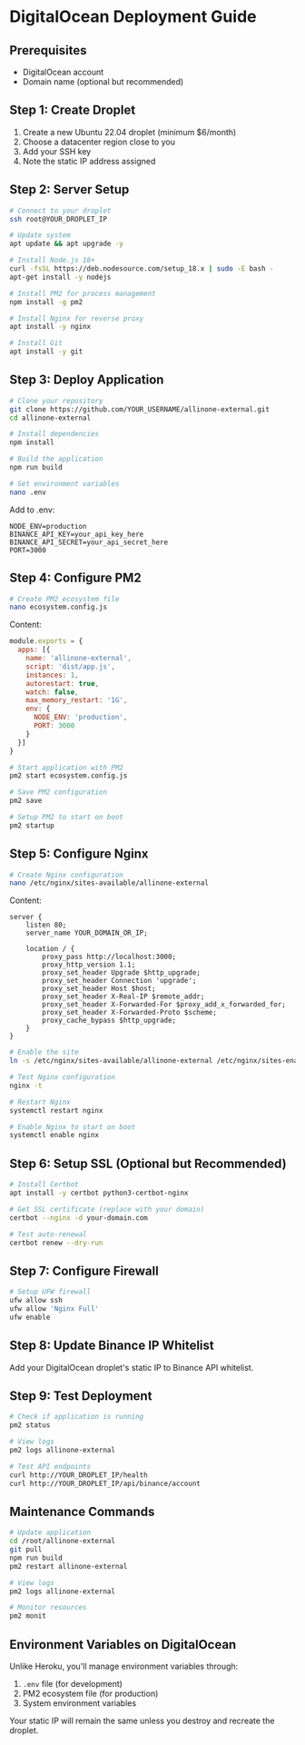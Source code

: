 # DigitalOcean Deployment Guide

## Prerequisites
- DigitalOcean account
- Domain name (optional but recommended)

## Step 1: Create Droplet
1. Create a new Ubuntu 22.04 droplet (minimum $6/month)
2. Choose a datacenter region close to you
3. Add your SSH key
4. Note the static IP address assigned

## Step 2: Server Setup
```bash
# Connect to your droplet
ssh root@YOUR_DROPLET_IP

# Update system
apt update && apt upgrade -y

# Install Node.js 18+
curl -fsSL https://deb.nodesource.com/setup_18.x | sudo -E bash -
apt-get install -y nodejs

# Install PM2 for process management
npm install -g pm2

# Install Nginx for reverse proxy
apt install -y nginx

# Install Git
apt install -y git
```

## Step 3: Deploy Application
```bash
# Clone your repository
git clone https://github.com/YOUR_USERNAME/allinone-external.git
cd allinone-external

# Install dependencies
npm install

# Build the application
npm run build

# Set environment variables
nano .env
```

Add to .env:
```
NODE_ENV=production
BINANCE_API_KEY=your_api_key_here
BINANCE_API_SECRET=your_api_secret_here
PORT=3000
```

## Step 4: Configure PM2
```bash
# Create PM2 ecosystem file
nano ecosystem.config.js
```

Content:
```javascript
module.exports = {
  apps: [{
    name: 'allinone-external',
    script: 'dist/app.js',
    instances: 1,
    autorestart: true,
    watch: false,
    max_memory_restart: '1G',
    env: {
      NODE_ENV: 'production',
      PORT: 3000
    }
  }]
}
```

```bash
# Start application with PM2
pm2 start ecosystem.config.js

# Save PM2 configuration
pm2 save

# Setup PM2 to start on boot
pm2 startup
```

## Step 5: Configure Nginx
```bash
# Create Nginx configuration
nano /etc/nginx/sites-available/allinone-external
```

Content:
```nginx
server {
    listen 80;
    server_name YOUR_DOMAIN_OR_IP;

    location / {
        proxy_pass http://localhost:3000;
        proxy_http_version 1.1;
        proxy_set_header Upgrade $http_upgrade;
        proxy_set_header Connection 'upgrade';
        proxy_set_header Host $host;
        proxy_set_header X-Real-IP $remote_addr;
        proxy_set_header X-Forwarded-For $proxy_add_x_forwarded_for;
        proxy_set_header X-Forwarded-Proto $scheme;
        proxy_cache_bypass $http_upgrade;
    }
}
```

```bash
# Enable the site
ln -s /etc/nginx/sites-available/allinone-external /etc/nginx/sites-enabled/

# Test Nginx configuration
nginx -t

# Restart Nginx
systemctl restart nginx

# Enable Nginx to start on boot
systemctl enable nginx
```

## Step 6: Setup SSL (Optional but Recommended)
```bash
# Install Certbot
apt install -y certbot python3-certbot-nginx

# Get SSL certificate (replace with your domain)
certbot --nginx -d your-domain.com

# Test auto-renewal
certbot renew --dry-run
```

## Step 7: Configure Firewall
```bash
# Setup UFW firewall
ufw allow ssh
ufw allow 'Nginx Full'
ufw enable
```

## Step 8: Update Binance IP Whitelist
Add your DigitalOcean droplet's static IP to Binance API whitelist.

## Step 9: Test Deployment
```bash
# Check if application is running
pm2 status

# View logs
pm2 logs allinone-external

# Test API endpoints
curl http://YOUR_DROPLET_IP/health
curl http://YOUR_DROPLET_IP/api/binance/account
```

## Maintenance Commands
```bash
# Update application
cd /root/allinone-external
git pull
npm run build
pm2 restart allinone-external

# View logs
pm2 logs allinone-external

# Monitor resources
pm2 monit
```

## Environment Variables on DigitalOcean
Unlike Heroku, you'll manage environment variables through:
1. `.env` file (for development)
2. PM2 ecosystem file (for production)
3. System environment variables

Your static IP will remain the same unless you destroy and recreate the droplet. 